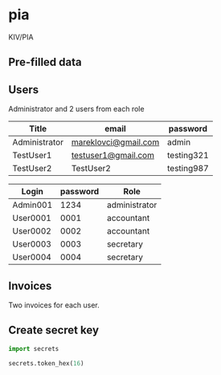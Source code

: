 # pia
KIV/PIA

## Pre-filled data

## Users

Administrator and 2 users from each role

| Title         | email                | password   |
|---------------|----------------------|------------|
| Administrator | mareklovci@gmail.com | admin      |
| TestUser1     | testuser1@gmail.com  | testing321 |
| TestUser2     | TestUser2            | testing987 |

| Login    | password | Role          |
|----------|----------|---------------|
| Admin001 | 1234     | administrator |
| User0001 | 0001     | accountant    |
| User0002 | 0002     | accountant    |
| User0003 | 0003     | secretary     |
| User0004 | 0004     | secretary     |

## Invoices

Two invoices for each user.

## Create secret key

```python
import secrets

secrets.token_hex(16)
```